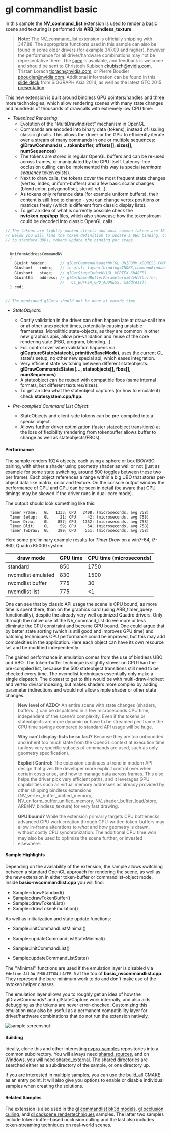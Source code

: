 # gl commandlist basic

In this sample the **NV_command_list** extension is used to render a basic scene and texturing is performed via **ARB_bindless_texture**.

> **Note:** The NV_command_list extension is officially shipping with 347.88. The appropriate functions used in this sample can also be found in some older drivers (for example 347.09 and higher), however the performance for all driver/hardware combinations may not be representative there. The [spec](http://www.opengl.org/registry/specs/NV/command_list.txt) is available, and feedback is welcome and should be sent to Christoph Kubisch <ckubisch@nvidia.com>, Tristan Lorach <tlorach@nvidia.com>, or Pierre Boudier <pboudier@nvidia.com>. Additional information can be found in this [slide deck](http://www.slideshare.net/tlorach/opengl-nvidia-commandlistapproaching-zerodriveroverhead) from SIGGRAPH Asia 2014, as well as the latest GTC 2015 [presentation](http://on-demand.gputechconf.com/gtc/2015/video/S5135.html).

This new extension is built around bindless GPU pointers/handles and three more technologies, which allow rendering scenes with many state changes and hundreds of thousands of drawcalls with extremely low CPU time:

- *Tokenized Rendering*:
  - Evolution of the "MultiDrawIndirect" mechanism in OpenGL
   - Commands are encoded into binary data (tokens), instead of issuing classic gl calls. This allows the driver or the GPU to efficiently iterate over a stream of many commands in one or multiple sequences: **glDrawCommands( ...tokenbuffer, offsets[], sizes[], numSequences)**
   - The tokens are stored in regular OpenGL buffers and can be re-used across frames, or manipulated by the GPU itself. Latency-free occlusion culling can be implemented this way (a special _terminate sequence_ token exists).
   - Next to draw calls, the tokens cover the most frequent state changes (vertex, index, uniform-buffers) and a few basic scalar changes (blend color, polygonoffset, stencil ref...).
   - As tokens only reference data (for example uniform buffers), their content is still free to change - you can change vertex positions or matrices freely (which is different from classic display lists).
   - To get an idea of what is currently possible check the **nvtoken.cpp/hpp** files, which also showcase how the tokenstream could be decoded into classic OpenGL calls.

```cpp
// The tokens are tightly-packed structs and most common tokens are 16 bytes.
// Below you will find the token definition to update a UBO binding. Compared 
// to standard UBOs, tokens update the binding per stage.


  UniformAddressCommandNV  
  {
    GLuint header;      // glGetCommandHeaderNV(GL_UNIFORM_ADDRESS_COMMAND_NV)
    GLushort   index;   // in glsl: layout(binding=INDEX,commandBindableNV) uniform ...
    GLushort   stage;   // glGetStageIndexNV(GL_VERTEX_SHADER)
    GLuint64   address; // glGetNamedBufferParameterui64vNV(buffer,
                        //   GL_BUFFER_GPU_ADDRESS, &address);
  } cmd;


// The mentioned glGets should not be done at encode time.
```

- *StateObjects*:
   - Costly validation in the driver can often happen late at draw-call time or at other unexpected times, potentially causing unstable framerates. Monolithic state-objects, as they are common in other new graphics apis, allow pre-validation and reuse of the core rendering state (FBO, program, blending...).
   - Full control over when validation happens via **glCaptureState(stateobj, primitiveBaseMode)**, uses the current GL state's setup, no other new special api, which eases integration.
   - Very efficient state switching between different stateobjects: **glDrawCommandsStates(..., stateobjects[], fbos[], numSequences)**
   - A stateobject can be reused with compatible fbos (same internal formats, but different textures/sizes).
   - To get an idea what the stateobject captures (or how to emulate it) check **statesystem.cpp/hpp**.

- *Pre-compiled Command List Object*:
   - StateObjects and client-side tokens can be pre-compiled into a special object.
   - Allows further driver optimization (faster stateobject transitions) at the loss of flexibility (rendering from tokenbuffer allows buffer to change as well as stateobjects/FBOs).

#### Performance

The sample renders 1024 objects, each using a sphere or box IBO/VBO pairing, with either a shader using geometry shader as well or not (just as example for some state switching, around 500 toggles between these two per frame). Each object references a range within a big UBO that stores per-object data like matrix, color and texture. On the console output window the performance of CPU and GPU can be seen in detail (be aware that CPU timings may be skewed if the driver runs in dual-core mode).

The output should look something like this:
``` 
  Timer Frame;   GL   1333; CPU   2408; (microseconds, avg 758)
  Timer Setup;   GL     21; CPU     42; (microseconds, avg 758)
  Timer Draw;    GL    857; CPU   1752; (microseconds, avg 758)
  Timer Blit;    GL     59; CPU     54; (microseconds, avg 758)
  Timer TwDraw;  GL    389; CPU    551; (microseconds, avg 758)
```
Here some preliminary example results for *Timer Draw* on a win7-64, i7-860, Quadro K5000 system

draw mode | GPU time | CPU time (microseconds)
------------ | ------------- | -------------
standard | 850 | 1750
nvcmdlist emulated | 830 | 1500
nvcmdlist buffer | 775 | 30
nvcmdlist list | 775 | <1

One can see that by classic API usage the scene is CPU bound, as more time is spent there, than on the graphics card (using ARB_timer_query functionality), despite the already very well optimized Quadro drivers. Only through the native use of the NV_command_list do we more or less eliminate the CPU constraint and become GPU bound. One could argue that by better state sorting (which is still good and improves GPU time) and batching techniques CPU performance could be improved, but this may add complexities in the application. Here each object can have its own resource set and be modified independently.

The gained performance in emulation comes from the use of bindless UBO and VBO. The token-buffer technique is slightly slower on CPU than the pre-compiled list, because the 500 stateobject transitions still need to be checked every time. The nvcmdlist techniques essentially only make a single dispatch. The closest to get to this would be with multi-draw-indirect and vertex divisor indexing, but makes shaders more complex by adding parameter indirections and would not allow simple shader or other state changes.

> **New level of AZDO:** An entire scene with state changes (shaders, buffers...) can be dispatched in a few microseconds CPU time, independent of the scene's complexity. Even if the tokens or stateobjects are more dynamic or have to be streamed per-frame the CPU time savings compared to standard API usage will be huge.
> 
> **Why can't display-lists be so fast?** Because they are too unbounded and inherit too much state from the OpenGL context at execution time (unless very specific subsets of commands are used, such as only geometry specification).
> 
> **Explicit Control:** The extension continues a trend in modern API design that gives the developer more explicit control over when certain costs arise, and how to manage data across frames. This also helps the driver pick very efficient paths, and it leverages GPU capabilities such as virtual memory addresses as already provided by other shipping bindless extensions (NV_vertex_buffer_unified_memory, NV_uniform_buffer_unified_memory, NV_shader_buffer_load/store, ARB/NV_bindless_texture) for very fast drawing.
> 
> **GPU bound?** While the extension primarily targets CPU bottlenecks, advanced GPU work creation through GPU-written token-buffers may allow in-frame alterations to _what_ and _how_ geometry is drawn, without costly CPU synchronization. The additional CPU time won may also be used to optimize the scene further, or invested elsewhere.

#### Sample Highlights

Depending on the availability of the extension, the sample allows switching between a standard OpenGL approach for rendering the scene, as well as the new extension in either token-buffer or commandlist-object mode. Inside **basic-nvcommandlist.cpp** you will find:

 - Sample::drawStandard()
 - Sample::drawTokenBuffer()
 - Sample::drawTokenList()
 - Sample::drawTokenEmulation()

As well as initialization and state update functions:

 - Sample::initCommandListMinimal()
 - Sample::updateCommandListStateMinimal()


 - Sample::initCommandList()
 - Sample::updateCommandListState()

The ''Minimal'' functions are used if the emulation layer is disabled via ```#define ALLOW_EMULATION_LAYER 0``` at the top of **basic_nvcommandlist.cpp**. They represent the bare minimum work to do and don't make use of the nvtoken helper classes.

The emulation layer allows you to roughly get an idea of how the glDrawCommands* and glStateCapture work internally, and also aids debugging as the tokens are never error-checked. Customizing this emulation may also be useful as a permanent compatibility layer for driver/hardware combinations that do not run the extension natively.

![sample screenshot](https://github.com/nvpro-samples/gl_commandlist_basic/blob/master/doc/sample.jpg)

#### Building
Ideally, clone this and other interesting [nvpro-samples](https://github.com/nvpro-samples) repositories into a common subdirectory. You will always need [shared_sources](https://github.com/nvpro-samples/shared_sources), and on Windows, you will need [shared_external](https://github.com/nvpro-samples/shared_external). The shared directories are searched either as a subdirectory of the sample, or one directory up.

If you are interested in multiple samples, you can use the [build_all](https://github.com/nvpro-samples/build_all) CMAKE as an entry point. It will also give you options to enable or disable individual samples when creating the solutions.

#### Related Samples
The extension is also used in the [gl commandlist bk3d models](https://github.com/nvpro-samples/gl_commandlist_bk3d_models), [gl occlusion culling](https://github.com/nvpro-samples/gl_occlusion_culling), and [gl cadscene rendertechniques](https://github.com/nvpro-samples/gl_cadscene_rendertechniques) samples. The latter two samples include token-buffer-based occlusion culling and the last also includes token-streaming techniques on real-world scenes.

